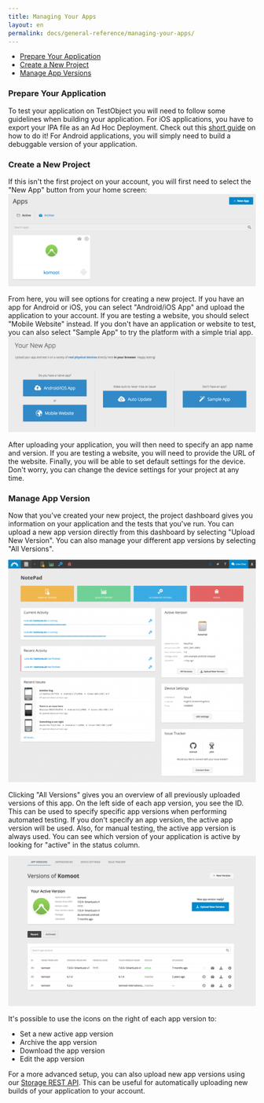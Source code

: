 ```yaml
---
title: Managing Your Apps
layout: en
permalink: docs/general-reference/managing-your-apps/
---
```


<ul>
	<li><a href="#prepare-your-application">Prepare Your Application</a></li>
	<li><a href="#create-new-project">Create a New Project</a></li>
	<li><a href="#app-versions">Manage App Versions</a></li>
</ul>

<!-- from faq -->
<h3 id="prepare-your-application">Prepare Your Application</h3>

To test your application on TestObject you will need to follow some guidelines when building your application. For iOS applications, you have to export your IPA file as an Ad Hoc Deployment. Check out this <a href="/docs/guides/creating-ipa/">short guide</a> on how to do it! For Android applications, you will simply need to build a debuggable version of your application.

<!-- info for whitelisting ip's -->

<!-- duplicated in accout -->
<h3 id="create-new-project">Create a New Project</h3>

If this isn't the first project on your account, you will first need to select the "New App" button from your home screen:
<img class="center shadow" src="/img/settings/new_app.png">


From here, you will see options for creating a new project. If you have an app for Android or iOS, you can select "Android/iOS App" and upload the application to your account. If you are testing a website, you should select "Mobile Website" instead. If you don't have an application or website to test, you can also select "Sample App" to try the platform with a simple trial app. 
<br>
<img class="center shadow" src="/img/settings/upload_app.png">
<br>

After uploading your application, you will then need to specify an app name and version. If you are testing a website, you will need to provide the URL of the website. Finally, you will be able to set default settings for the device. Don't worry, you can change the device settings for your project at any time. 

<h3 id="app-versions">Manage App Version</h3>

Now that you've created your new project, the project dashboard gives you information on your application and the tests that you've run. You can upload a new app version directly from this dashboard by selecting "Upload New Version". You can also manage your different app versions by selecting "All Versions".

<img class="center shadow" src="/img/dashboard/app-dashboard.png">


Clicking "All Versions" gives you an overview of all previously uploaded versions of this app. On the left side of each app version, you see the ID. This can be used to specify specific app versions when performing automated testing. If you don't specify an app version, the active app version will be used. Also, for manual testing, the active app version is always used. You can see which version of your application is active by looking for "active" in the status column.

<img class="center shadow" src="/img/settings/app-versions.png">

It's possible to use the icons on the right of each app version to:


- Set a new active app version
- Archive the app version
- Download the app version
- Edit the app version

For a more advanced setup, you can also upload new app versions using our <a href="/docs/api/storage/">Storage REST API</a>. This can be useful for automatically uploading new builds of your application to your account.
